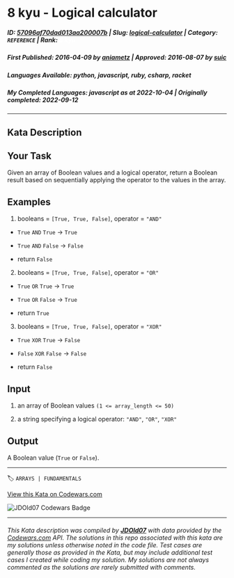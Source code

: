 # 8 kyu - Logical calculator

##### **ID**: [57096af70dad013aa200007b](https://www.codewars.com/kata/57096af70dad013aa200007b) | **Slug**: [logical-calculator](https://www.codewars.com/kata/57096af70dad013aa200007b) | **Category**: `REFERENCE` | **Rank**: <span style="color:white">8 kyu</span>

##### **First Published**: 2016-04-09 ***by*** [aniametz](https://www.codewars.com/users/aniametz) | **Approved**: 2016-08-07 ***by*** [suic](https://www.codewars.com/users/suic)

##### **Languages Available**: python, javascript, ruby, csharp, racket

##### **My Completed Languages**: javascript ***as at*** 2022-10-04 | **Originally completed**: 2022-09-12

---

## Kata Description


## Your Task



Given an array of Boolean values and a logical operator, return a Boolean result based on sequentially applying the operator to the values in the array.



## Examples



1) booleans = `[True, True, False]`, operator = `"AND"`

 * `True` `AND` `True`  -> `True`

 * `True` `AND` `False` -> `False`

 * return `False`



2) booleans = `[True, True, False]`, operator = `"OR"`

 * `True` `OR` `True`  -> `True`

 * `True` `OR` `False` -> `True`

 * return `True`



3) booleans = `[True, True, False]`, operator = `"XOR"`

 * `True` `XOR` `True`  -> `False`

 * `False` `XOR` `False` -> `False`

 * return `False`



## Input

1) an array of Boolean values `(1 <= array_length <= 50)`

2) a string specifying a logical operator: `"AND"`, `"OR"`, `"XOR"`



## Output

A Boolean value (`True` or `False`).

---


🏷 `ARRAYS | FUNDAMENTALS`


[View this Kata on Codewars.com](https://www.codewars.com/kata/57096af70dad013aa200007b)

![](https://www.codewars.com/users/jdold07/badges/large "JDOld07 Codewars Badge")

---

###### *This Kata description was compiled by [**JDOld07**](https://tpstech.dev) with data provided by the [Codewars.com](https://www.codewars.com) API.  The solutions in this repo associated with this kata are my solutions unless otherwise noted in the code file.  Test cases are generally those as provided in the Kata, but may include additional test cases I created while coding my solution.  My solutions are not always commented as the solutions are rarely submitted with comments.*
